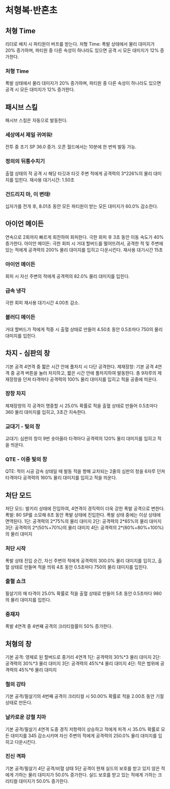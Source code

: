 # 처형복·반혼초

## 처형 Time

리더로 배치 시 파티원이 버프를 받는다.
처형 Time: 폭발 상태에서 물리 대미지가 20% 증가하며, 파티원 중 다른 속성이 하나라도 있으면 공격 시 모든 대미지가 12% 증가한다.

### 처형 Time

폭발 상태에서 물리 대미지가 20% 증가하며, 파티원 중 다른 속성이 하나라도 있으면 공격 시 모든 대미지가 12% 증가한다.

## 패시브 스킬

패시브 스킬은 자동으로 발동한다.

### 세상에서 제일 귀여워!

전투 중 초기 SP 36.0 증가.
오픈 월드에서는 10분에 한 번씩 발동 가능.

### 정의의 뒤통수치기

출혈 상태의 적 공격 시 해당 타깃과 타깃 주변 적에게 공격력의 3\*226%의 물리 대미지를 입힌다. 재사용 대기시간: 1.50초

### 건드리지 마, 이 변태!

십자가를 전개 후, 8.01초 동안 모든 파티원이 받는 모든 대미지가 60.0% 감소한다.

## 아이언 메이든

연속으로 2회까지 빠르게 회전하여 회피한다.
극한 회피 후 3초 동안 이동 속도가 40% 증가한다.
아이언 메이든: 극한 회피 시 거대 할버드를 떨어뜨려서, 공격한 적 및 주변에 있는 적에게 공격력의 200% 물리 대미지를 입히고 다운시킨다. 재사용 대기시간 15초

### 아이언 메이든

회피 시 자신 주변의 적에게 공격력의 82.0% 물리 대미지를 입힌다.

### 급속 냉각

극한 회피 재사용 대기시간 4.00초 감소.

### 블러디 메이든

거대 할버드가 적에게 적중 시 출혈 상태로 만들어 4.50초 동안 0.5초마다 750의 물리 대미지를 입힌다.

## 차지 - 심판의 창

기본 공격 4연격 중 짧은 시간 안에 풀차지 시 다단 공격한다.
제재장창: 기본 공격 4연격 중 공격 버튼을 눌러 차지하고, 짧은 시간 안에 풀차지하여 발동한다. 총 9자루의 제재장창을 던져 타격마다 공격력의 100% 물리 대미지를 입히고 적을 공중에 띄운다.

### 장창 차지

제재장창의 각 공격이 명중할 시 25.0% 확률로 적을 출혈 상태로 만들어 0.5초마다 360 물리 대미지를 입히고, 3초간 지속한다.

### 교대기 - 빛의 창

교대기: 심판의 창이 9번 솟아올라 타격마다 공격력의 120% 물리 대미지를 입히고 적을 띄운다.

### QTE - 이중 빛의 창

QTE: 적이 시공 감속 상태일 때 발동
적을 향해 교차되는 2줄의 심판의 창을 6자루 던져 타격마다 공격력의 160% 물리 대미지를 입히고 적을 띄운다.

## 처단 모드

처단 모드: 발키리 상태에 진입하여, 4연격이 경직력이 더욱 강한 폭발 공격으로 변한다.
폭발: 80 SP를 소모해 8초 동안 폭발 상태에 진입한다. 폭발 상태 중에는 이상 상태에 면역된다.
1단: 공격력의 2\*75%의 물리 대미지
2단: 공격력의 2\*65%의 물리 대미지
3단: 공격력의 2\*(50%+70%)의 물리 대미지
4단: 공격력의 2\*(60%+80%+100%)의 물리 대미지

### 처단 시작

폭발 상태 진입 순간, 자신 주변의 적에게 공격력의 300.0% 물리 대미지를 입히고, 출혈 상태로 만들며 적을 띄워 4초 동안 0.5초마다 750의 물리 대미지를 입힌다.

### 출혈 쇼크

필살기의 매 타격이 25.0% 확률로 적을 출혈 상태로 만들어 5초 동안 0.5초마다 980의 물리 대미지를 입힌다.

### 중재자

폭발 4연격 중 4번쨰 공격의 크리티컬률이 50% 증가한다.

## 처형의 창

기본 공격: 영체로 된 할버드로 중거리 4연격
1단: 공격력의 30%\*3 물리 대미지
2단: 공격력의 30%\*3 물리 대미지
3단: 공격력의 45%\*4 물리 대미지
4단: 작은 범위에 공격력의 45%\*6 물리 대미지

### 철의 강타

기본 공격/필살기의 4번째 공격이 크리티컬 시 50.00% 확률로 적을 2.00초 동안 기절 상태로 만든다.

### 날카로운 강철 치마

기본 공격/필살기 4연격 도중 경직 저항력이 상승하고 적에게 피격 시 35.0% 확률로 모든 대미지를 345 감소시키며 자신 주변의 적에게 공격력의 250.0% 물리 대미지를 입히고 다운시킨다.

### 진신 격파

기본 공격/필살기 4단 공격/비혈 상태 5단 공격이 현재 실드의 보호를 받고 있지 않은 적에게 가하는 물리 대미지가 50.0% 증가한다. 실드 보호를 받고 있는 적에게 가하는 크리티컬 대미지가 50.0% 증가한다.

